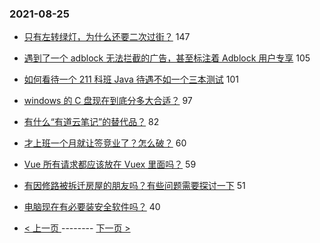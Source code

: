 ### 2021-08-25 
- [只有左转绿灯，为什么还要二次过街？](https://www.v2ex.com/t/797842) 147
- [遇到了一个 adblock 无法拦截的广告，甚至标注着 Adblock 用户专享](https://www.v2ex.com/t/797896) 105
- [如何看待一个 211 科班 Java 待遇不如一个三本测试](https://www.v2ex.com/t/797840) 101
- [windows 的 C 盘现在到底分多大合适？](https://www.v2ex.com/t/797806) 97
- [有什么“有道云笔记”的替代品？](https://www.v2ex.com/t/797839) 82
- [才上班一个月就让签竞业了？怎么破？](https://www.v2ex.com/t/797832) 60
- [Vue 所有请求都应该放在 Vuex 里面吗？](https://www.v2ex.com/t/797854) 59
- [有因修路被拆迁房屋的朋友吗？有些问题需要探讨一下](https://www.v2ex.com/t/797852) 51
- [电脑现在有必要装安全软件吗？](https://www.v2ex.com/t/797866) 40 

- [ < 上一页 ](https://github.com/able8/v2ex-hot-record/blob/master/2021-08-24.md) -------- [ 下一页 > ](https://github.com/able8/v2ex-hot-record/blob/master/2021-08-26.md)